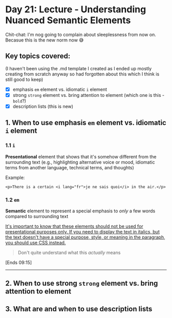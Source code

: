 # Day 21: Lecture - Understanding Nuanced Semantic Elements

Chit-chat: I'm nog going to complain about sleeplessness from now on. Becasue this is the new norm now 😅

## Key topics covered: 
(I haven't been using the .md template I created as I ended up mostly creating from scratch anyway so had forgotten about this which I think is still good to keep)
- [x] emphasis `em` element vs. idiomatic `i` element
- [x] strong `strong` element vs. bring attention to element (which one is this - `bold`?)
- [x] description lists (this is new)

## 1. When to use emphasis `em` element vs. idiomatic `i` element
### 1.1 `i`
**Presentational** element that shows that it's somehow different from the surrounding text (e.g., highlighting alternative voice or mood, idiomatic terms from another language, technical terms, and thoughts)

Example:

```
<p>There is a certain <i lang="fr">je ne sais quoi</i> in the air.</p>
```
### 1.2 `em`
**Semantic** element to represent a special emphasis to <em>only</em> a few words compared to surrounding text

<ins>It's important to know that these elements should not be used for presentational purposes only. If you need to display the text in italics, but the text doesn't have a special purpose, style, or meaning in the paragraph, you should use CSS instead.</ins>   
> Don't quite understand what this <i>actually</i> means

[Ends 09:15]

---


## 2. When to use strong `strong` element vs. bring attention to element

## 3. What are and when to use description lists
